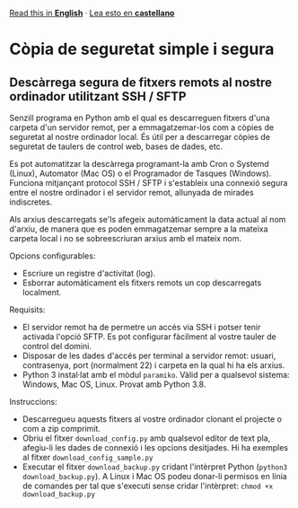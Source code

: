 [Read this in **English**](README.md) · [Lea esto en **castellano**](README.es.md)

# Còpia de seguretat simple i segura
## Descàrrega segura de fitxers remots al nostre ordinador utilitzant SSH / SFTP

Senzill programa en Python amb el qual es descarreguen fitxers d'una carpeta d'un servidor remot, per a emmagatzemar-los com a còpies de seguretat al nostre ordinador local. És útil per a descarregar còpies de seguretat de taulers de control web, bases de dades, etc.

Es pot automatitzar la descàrrega programant-la amb Cron o Systemd (Linux), Automator (Mac OS) o el Programador de Tasques (Windows). Funciona mitjançant protocol SSH / SFTP i s'estableix una connexió segura entre el nostre ordinador i el servidor remot, allunyada de mirades indiscretes.

Als arxius descarregats se'ls afegeix automàticament la data actual al nom d'arxiu, de manera que es poden emmagatzemar sempre a la mateixa carpeta local i no se sobreescriuran arxius amb el mateix nom.

Opcions configurables:

- Escriure un registre d'activitat (log).
- Esborrar automàticament els fitxers remots un cop descarregats localment.

Requisits:

- El servidor remot ha de permetre un accés via SSH i potser tenir activada l'opció SFTP. Es pot configurar fàcilment al vostre tauler de control del domini.
- Disposar de les dades d'accés per terminal a servidor remot: usuari, contrasenya, port (normalment 22) i carpeta en la qual hi ha els arxius.
- Python 3 instal·lat amb el mòdul `paramiko`. Vàlid per a qualsevol sistema: Windows, Mac OS, Linux. Provat amb Python 3.8.

Instruccions:

- Descarregueu aquests fitxers al vostre ordinador clonant el projecte o com a zip comprimit.
- Obriu el fitxer `download_config.py` amb qualsevol editor de text pla, afegiu-li les dades de connexió i les opcions desitjades. Hi ha exemples al fitxer `download_config_sample.py`
- Executar el fitxer `download_backup.py` cridant l'intèrpret Python (`python3 download_backup.py`). A Linux i Mac OS podeu donar-li permisos en línia de comandes per tal que s'executi sense cridar l'intèrpret: `chmod +x download_backup.py`